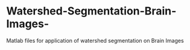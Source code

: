 # Watershed-Segmentation-Brain-Images-
Matlab files for application of watershed segmentation on Brain Images
